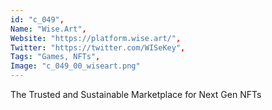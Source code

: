```yaml
--- 
id: "c_049", 
Name: "Wise.Art", 
Website: "https://platform.wise.art/", 
Twitter: "https://twitter.com/WISeKey", 
Tags: "Games, NFTs", 
Image: "c_049_00_wiseart.png" 
--- 
```

<!--lang:en--> 
The Trusted and Sustainable Marketplace for Next Gen NFTs
<!--lang:es--] 
El mercado confiable y sostenible para NFT de próxima generación
<!--lang:de--] 
Der vertrauenswürdige und nachhaltige Marktplatz für NFTs der nächsten Generation
<!--lang:fr--] 
Le marché fiable et durable pour les NFT de nouvelle génération
<!--lang:pl--] 
Zaufany i zrównoważony rynek dla transakcji NFT nowej generacji
<!--lang:uk--] 
Надійний і стабільний ринок для NFT нового покоління
[!--lang:*--> 

